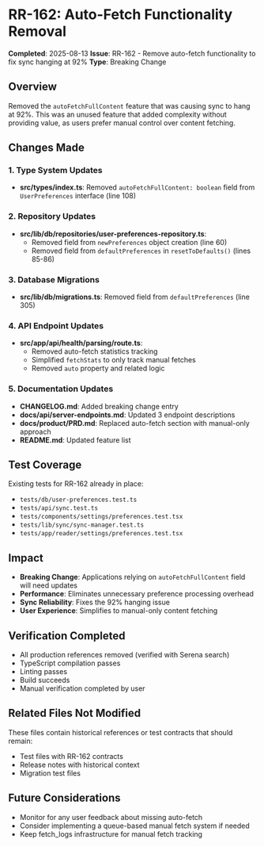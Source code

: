 # RR-162: Auto-Fetch Functionality Removal

**Completed**: 2025-08-13
**Issue**: RR-162 - Remove auto-fetch functionality to fix sync hanging at 92%
**Type**: Breaking Change

## Overview
Removed the `autoFetchFullContent` feature that was causing sync to hang at 92%. This was an unused feature that added complexity without providing value, as users prefer manual control over content fetching.

## Changes Made

### 1. Type System Updates
- **src/types/index.ts**: Removed `autoFetchFullContent: boolean` field from `UserPreferences` interface (line 108)

### 2. Repository Updates
- **src/lib/db/repositories/user-preferences-repository.ts**:
  - Removed field from `newPreferences` object creation (line 60)
  - Removed field from `defaultPreferences` in `resetToDefaults()` (lines 85-86)

### 3. Database Migrations
- **src/lib/db/migrations.ts**: Removed field from `defaultPreferences` (line 305)

### 4. API Endpoint Updates
- **src/app/api/health/parsing/route.ts**:
  - Removed auto-fetch statistics tracking
  - Simplified `fetchStats` to only track manual fetches
  - Removed `auto` property and related logic

### 5. Documentation Updates
- **CHANGELOG.md**: Added breaking change entry
- **docs/api/server-endpoints.md**: Updated 3 endpoint descriptions
- **docs/product/PRD.md**: Replaced auto-fetch section with manual-only approach
- **README.md**: Updated feature list

## Test Coverage
Existing tests for RR-162 already in place:
- `tests/db/user-preferences.test.ts`
- `tests/api/sync.test.ts`
- `tests/components/settings/preferences.test.tsx`
- `tests/lib/sync/sync-manager.test.ts`
- `tests/app/reader/settings/preferences.test.tsx`

## Impact
- **Breaking Change**: Applications relying on `autoFetchFullContent` field will need updates
- **Performance**: Eliminates unnecessary preference processing overhead
- **Sync Reliability**: Fixes the 92% hanging issue
- **User Experience**: Simplifies to manual-only content fetching

## Verification Completed
- All production references removed (verified with Serena search)
- TypeScript compilation passes
- Linting passes
- Build succeeds
- Manual verification completed by user

## Related Files Not Modified
These files contain historical references or test contracts that should remain:
- Test files with RR-162 contracts
- Release notes with historical context
- Migration test files

## Future Considerations
- Monitor for any user feedback about missing auto-fetch
- Consider implementing a queue-based manual fetch system if needed
- Keep fetch_logs infrastructure for manual fetch tracking